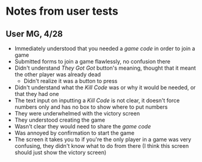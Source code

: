 # Notes from user tests

## User MG, 4/28
- Immediately understood that you needed a _game code_ in order to join a game
- Submitted forms to join a game flawlessly, no confusion there
- Didn't understand _They Got Got_ button's meaning, thought that it meant the other player was already dead
  - Didn't realize it was a button to press
- Didn't understand what the _Kill Code_ was or why it would be needed, or that they had one
- The text input on inputting a _Kill Code_ is not clear, it doesn't force numbers only and has no box to show where to put numbers
- They were underwhelmed with the victory screen
- They understood creating the game
- Wasn't clear they would need to share the _game code_
- Was annoyed by confirmation to start the game
- The screen it takes you to if you're the only player in a game was very confusing, they didn't know what to do from there (I think this screen should just show the victory screen)
